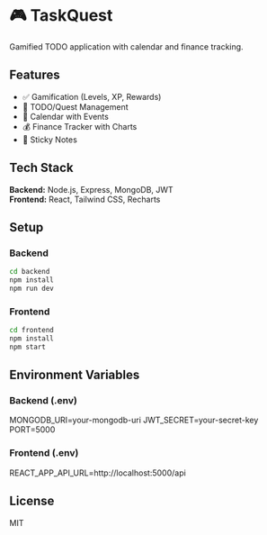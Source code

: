 # 🎮 TaskQuest

Gamified TODO application with calendar and finance tracking.

## Features
- ✅ Gamification (Levels, XP, Rewards)
- 📝 TODO/Quest Management
- 📅 Calendar with Events
- 💰 Finance Tracker with Charts
- 📌 Sticky Notes

## Tech Stack
**Backend:** Node.js, Express, MongoDB, JWT  
**Frontend:** React, Tailwind CSS, Recharts

## Setup

### Backend
```bash
cd backend
npm install
npm run dev
```

### Frontend
```bash
cd frontend
npm install
npm start
```

## Environment Variables

### Backend (.env)
MONGODB_URI=your-mongodb-uri
JWT_SECRET=your-secret-key
PORT=5000

### Frontend (.env)
REACT_APP_API_URL=http://localhost:5000/api

## License
MIT
